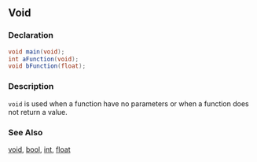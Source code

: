 ## Void

### Declaration
```glsl
void main(void);
int aFunction(void);
void bFunction(float);
```

### Description
```void``` is used when a function have no parameters or when a function does not return a value.

### See Also
[void](/glossary/?search=void), [bool](/glossary/?search=bool), [int](/glossary/?search=int), [float](/glossary/?search=float)